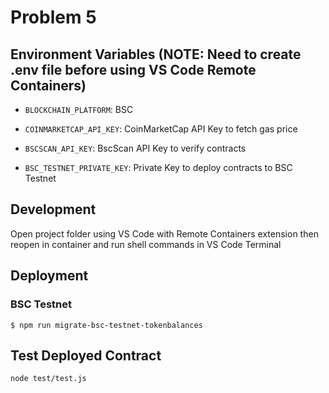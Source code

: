 # Problem 5

## Environment Variables (NOTE: Need to create .env file before using VS Code Remote Containers)

-   `BLOCKCHAIN_PLATFORM`: BSC
-   `COINMARKETCAP_API_KEY`: CoinMarketCap API Key to fetch gas price

-   `BSCSCAN_API_KEY`: BscScan API Key to verify contracts
-   `BSC_TESTNET_PRIVATE_KEY`: Private Key to deploy contracts to BSC Testnet

## Development

Open project folder using VS Code with Remote Containers extension then reopen in container and run shell commands in VS Code Terminal

## Deployment

### BSC Testnet

```console
$ npm run migrate-bsc-testnet-tokenbalances
```
## Test Deployed Contract

```console
node test/test.js
```

